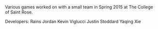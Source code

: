 Various games worked on with a small team in Spring 2015 at The College of Saint Rose.

Developers:
Rains Jordan
Kevin Viglucci
Justin Stoddard
Yaqing Xie
